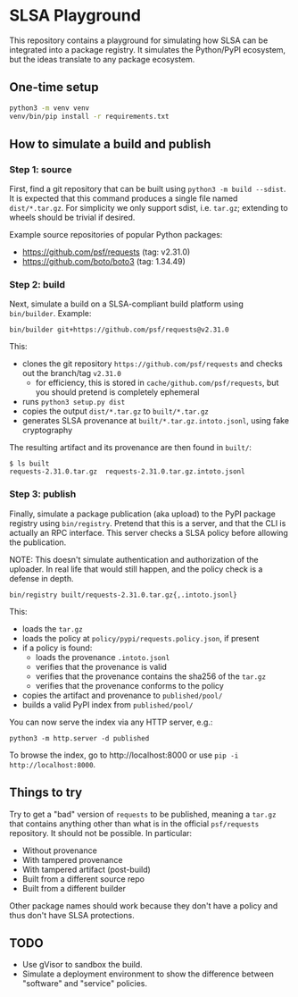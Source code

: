 # SLSA Playground

This repository contains a playground for simulating how SLSA can be integrated
into a package registry. It simulates the Python/PyPI ecosystem, but the ideas
translate to any package ecosystem.

## One-time setup

```bash
python3 -m venv venv
venv/bin/pip install -r requirements.txt
```

## How to simulate a build and publish

### Step 1: source

First, find a git repository that can be built using `python3 -m build --sdist`.
It is expected that this command produces a single file named `dist/*.tar.gz`.
For simplicity we only support sdist, i.e. `tar.gz`; extending to wheels should
be trivial if desired.

Example source repositories of popular Python packages:

-   https://github.com/psf/requests (tag: v2.31.0)
-   https://github.com/boto/boto3 (tag: 1.34.49)

### Step 2: build

Next, simulate a build on a SLSA-compliant build platform using `bin/builder`.
Example:

```
bin/builder git+https://github.com/psf/requests@v2.31.0
```

This:

-   clones the git repository `https://github.com/psf/requests` and checks out
    the branch/tag `v2.31.0`
    -   for efficiency, this is stored in `cache/github.com/psf/requests`, but
        you should pretend is completely ephemeral
-   runs `python3 setup.py dist`
-   copies the output `dist/*.tar.gz` to `built/*.tar.gz`
-   generates SLSA provenance at `built/*.tar.gz.intoto.jsonl`, using fake
    cryptography

The resulting artifact and its provenance are then found in `built/`:

```
$ ls built
requests-2.31.0.tar.gz  requests-2.31.0.tar.gz.intoto.jsonl
```

### Step 3: publish

Finally, simulate a package publication (aka upload) to the PyPI package
registry using `bin/registry`. Pretend that this is a server, and that the CLI
is actually an RPC interface. This server checks a SLSA policy before allowing
the publication.

NOTE: This doesn't simulate authentication and authorization of the uploader. In
real life that would still happen, and the policy check is a defense in depth.

```
bin/registry built/requests-2.31.0.tar.gz{,.intoto.jsonl}
```

This:

-   loads the `tar.gz`
-   loads the policy at `policy/pypi/requests.policy.json`, if present
-   if a policy is found:
    -   loads the provenance `.intoto.jsonl`
    -   verifies that the provenance is valid
    -   verifies that the provenance contains the sha256 of the `tar.gz`
    -   verifies that the provenance conforms to the policy
-   copies the artifact and provenance to `published/pool/`
-   builds a valid PyPI index from `published/pool/`

You can now serve the index via any HTTP server, e.g.:

```
python3 -m http.server -d published
```

To browse the index, go to http://localhost:8000 or use `pip -i
http://localhost:8000`.

## Things to try

Try to get a "bad" version of `requests` to be published, meaning a `tar.gz`
that contains anything other than what is in the official `psf/requests`
repository. It should not be possible. In particular:

-   Without provenance
-   With tampered provenance
-   With tampered artifact (post-build)
-   Built from a different source repo
-   Built from a different builder

Other package names should work because they don't have a policy and thus don't
have SLSA protections.

## TODO

-   Use gVisor to sandbox the build.
-   Simulate a deployment environment to show the difference between "software"
    and "service" policies.
